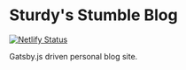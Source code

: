 # Sturdy's Stumble Blog

[![Netlify Status](https://api.netlify.com/api/v1/badges/8dfeba85-1b0a-4e87-8e27-fbedcbeac52c/deploy-status)](https://app.netlify.com/sites/sturdys-stumble/deploys)

Gatsby.js driven personal blog site.
